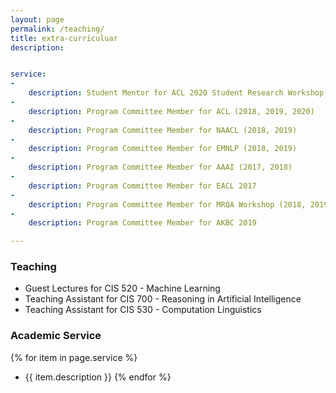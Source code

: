 ```yaml
---
layout: page
permalink: /teaching/
title: extra-curriculuar
description:


service:
-
    description: Student Mentor for ACL 2020 Student Research Workshop
-
    description: Program Committee Member for ACL (2018, 2019, 2020)
-
    description: Program Committee Member for NAACL (2018, 2019)
-
    description: Program Committee Member for EMNLP (2018, 2019)
-
    description: Program Committee Member for AAAI (2017, 2018)
-
    description: Program Committee Member for EACL 2017
-
    description: Program Committee Member for MRQA Workshop (2018, 2019)
-
    description: Program Committee Member for AKBC 2019

---
```


### Teaching
- Guest Lectures for CIS 520 - Machine Learning
- Teaching Assistant for CIS 700 - Reasoning in Artificial Intelligence
- Teaching Assistant for CIS 530 - Computation Linguistics


### Academic Service
{% for item in page.service %}
- {{ item.description }}
{% endfor %}
